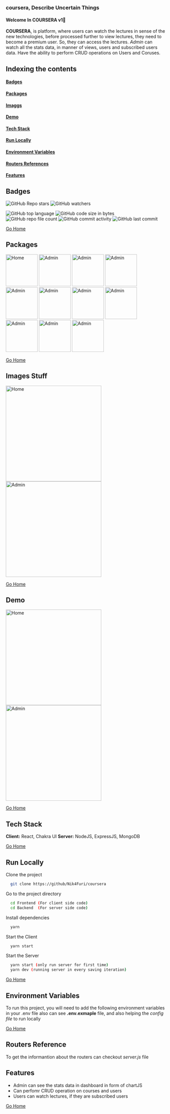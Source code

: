 # <h1 id="coursera">  </h1>
### coursera, Describe Uncertain Things
#### Welcome In COURSERA v1🚀
**COURSERA**, is  platform, where users can watch the lectures in sense of the new technologies, before processed further to view lectures, they need to become a premium user. So, they can access the lectures.
*Admin* can watch all the stats data, in manner of views, users and subscribed users data. Have the ability to perform CRUD operations on Users and Coruses.

## Indexing the contents
####   <p><a href="#badges" >Badges</a></p>
####   <p><a href="#package" >Packages</a></p>
####   <p><a href="#imgs" >Imaggs</a></p>
####   <p><a href="#demo" >Demo</a></p>
####   <p><a href="#stack" >Tech Stack</a></p>
####   <p><a href="#runLocally" >Run Locally</a></p>
####   <p><a href="#envVar" >Environment Variables</a></p>
####   <p><a href="#routersRef" >Routers References</a></p>
####   <p><a href="#features" >Features</a></p>

## <h2 id="badges" >Badges </h2>


![GitHub Repo stars](https://img.shields.io/github/stars/Nik4Furi/coursera?style=social) ![GitHub watchers](https://img.shields.io/github/watchers/Nik4Furi/coursera?style=social)

![GitHub top language](https://img.shields.io/github/languages/top/Nik4Furi/coursera)   ![GitHub code size in bytes](https://img.shields.io/github/languages/code-size/Nik4Furi/coursera?style=flat-square) ![GitHub repo file count](https://img.shields.io/github/directory-file-count/Nik4Furi/coursera) 
![GitHub commit activity](https://img.shields.io/github/commit-activity/m/Nik4Furi/coursera)   ![GitHub last commit](https://img.shields.io/github/last-commit/Nik4Furi/coursera)


<a href="#coursera">Go Home </a>


## <h2 id="package" >Packages </h2>

<p>
    <img src="" alt="Home" width="100" />
    <img src="" alt="Admin" width="100" />
    <img src="" alt="Admin" width="100" />
    <img src="" alt="Admin" width="100" />
    <img src="" alt="Admin" width="100" />
    <img src="" alt="Admin" width="100" />
    <img src="" alt="Admin" width="100" />
    <img src="" alt="Admin" width="100" />
    <img src="" alt="Admin" width="100" />
    <img src="" alt="Admin" width="100" />
    <img src="" alt="Admin" width="100" />
</p>

<a href="#coursera">Go Home </a>


## <h2 id="imgs" >Images Stuff </h2>

<p>
    <img src="" alt="Home" width="300" />
    <img src="" alt="Admin" width="300" />
</p>

<a href="#coursera">Go Home </a>


## <h2 id="demo" >Demo </h2>

<p>
    <img src="" alt="Home" width="300" />
    <img src="" alt="Admin" width="300" />
</p>

<a href="#coursera">Go Home </a>


## <h2 id="stack" >Tech Stack </h2>

**Client:** React, Chakra UI
**Server:** NodeJS, ExpressJS, MongoDB

<a href="#coursera">Go Home </a>



## <h2 id="runLocally" >Run Locally </h2>

Clone the project

```bash
  git clone https://github/Nik4Furi/coursera
```

Go to the project directory

```bash
  cd Frontend (For client side code)
  cd Backend  (For server side code)

```
Install dependencies

```bash
  yarn
```

Start the Client

```bash
  yarn start
```

Start the Server

```bash
  yarn start (only run server for first time)
  yarn dev (running server in every saving iteration)
```

<a href="#coursera">Go Home </a>

## <h2 id="envVar">Environment Variables </h2>

To run this project, you will need to add the following environment variables in your .env file also can see  **.env.exmaple** file, and also helping the *config file* to run locally


<a href="#coursera">Go Home </a>


## <h2 id="routersRef">Routers Reference </h2>

To get the informantion about the routers can checkout *server.js* file

## <h2 id="features">Features </h2>

- Admin can see the stats data in dashboard in form of chartJS
- Can perfomr CRUD operation on courses and users
- Users can watch lectures, if they are subscribed users


<a href="#coursera">Go Home </a>